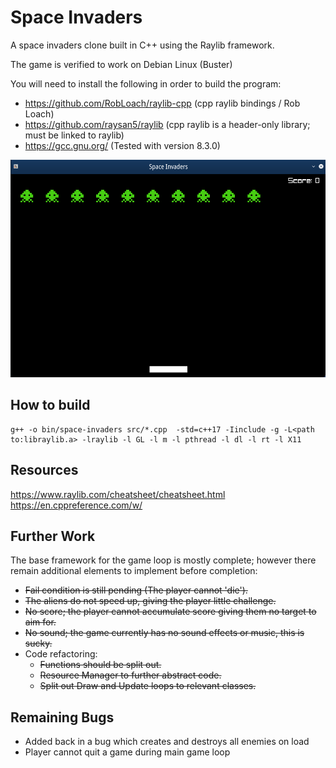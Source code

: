 # Space Invaders

A space invaders clone built in C++ using the Raylib framework.

The game is verified to work on Debian Linux (Buster)

You will need to install the following in order to build the program:

- https://github.com/RobLoach/raylib-cpp (cpp raylib bindings / Rob Loach)  
- https://github.com/raysan5/raylib (cpp raylib is a header-only library; must be linked to raylib)  
- https://gcc.gnu.org/ (Tested with version 8.3.0)  

![Game Loop](res/space-invaders-game-loop.png)

## How to build

```
g++ -o bin/space-invaders src/*.cpp  -std=c++17 -Iinclude -g -L<path to:libraylib.a> -lraylib -l GL -l m -l pthread -l dl -l rt -l X11

```

## Resources

https://www.raylib.com/cheatsheet/cheatsheet.html  
https://en.cppreference.com/w/  

## Further Work

The base framework for the game loop is mostly complete; however
there remain additional elements to implement before completion:

- ~~Fail condition is still pending (The player cannot 'die').~~
- ~~The aliens do not speed up, giving the player little challenge.~~
- ~~No score; the player cannot accumulate score giving them no target to aim for.~~
- ~~No sound; the game currently has no sound effects or music, this is sucky.~~
- Code refactoring:
    - ~~Functions should be split out.~~
    - ~~Resource Manager to further abstract code.~~
    - ~~Split out Draw and Update loops to relevant classes.~~

## Remaining Bugs

- Added back in a bug which creates and destroys all enemies on load
- Player cannot quit a game during main game loop
